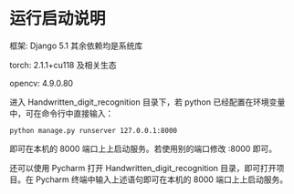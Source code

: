 # 运行启动说明

框架: Django 5.1 其余依赖均是系统库

torch: 2.1.1+cu118 及相关生态

opencv: 4.9.0.80

进入 Handwritten_digit_recognition 目录下，若 python 已经配置在环境变量中，可在命令行中直接输入：

```shell
python manage.py runserver 127.0.0.1:8000
```

即可在本机的 8000 端口上上启动服务。若使用别的端口修改 :8000 即可。

还可以使用 Pycharm 打开 Handwritten_digit_recognition 目录，即可打开项目。在 Pycharm 终端中输入上述语句即可在本机的 8000 端口上上启动服务。
